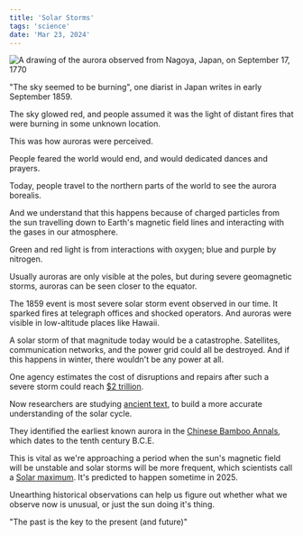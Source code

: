 ```yaml
---
title: 'Solar Storms'
tags: 'science'
date: 'Mar 23, 2024'
---
```


![A drawing of the aurora observed from Nagoya, Japan, on September 17, 1770](/images/aurora_nagoya.jpeg)

"The sky seemed to be burning", one diarist in Japan writes in early September 1859.

The sky glowed red, and people assumed it was the light of distant fires that were burning in some unknown location.

This was how auroras were perceived.

People feared the world would end, and would dedicated dances and prayers.

Today, people travel to the northern parts of the world to see the aurora borealis.

And we understand that this happens because of charged particles from the sun travelling down to Earth's magnetic field lines and interacting with the gases in our atmosphere.

Green and red light is from interactions with oxygen; blue and purple by nitrogen.

Usually auroras are only visible at the poles, but during severe geomagnetic storms, auroras can be seen closer to the equator.

The 1859 event is most severe solar storm event observed in our time. It sparked fires at telegraph offices and shocked operators. And auroras were visible in low-altitude places like Hawaii.

A solar storm of that magnitude today would be a catastrophe. Satellites, communication networks, and the power grid could all be destroyed. And if this happens in winter, there wouldn't be any power at all.

One agency estimates the cost of disruptions and repairs after such a severe storm could reach [$2 trillion](https://doi.org/10.17226/12507).

Now researchers are studying [ancient text](https://www.smithsonianmag.com/science-nature/inside-the-quest-to-find-evidence-of-auroras-in-ancient-texts-180983844/), to build a more accurate understanding of the solar cycle.

They identified the earliest known aurora in the [Chinese Bamboo Annals](https://doi.org/10.1016/j.asr.2022.01.010), which dates to the tenth century B.C.E.

This is vital as we're approaching a period when the sun's magnetic field will be unstable and solar storms will be more frequent, which scientists call a [Solar maximum](https://www.space.com/solar-maximum-in-sight-but-scientists-will-have-to-wait-seven-months-after-it-occurs-to-officially-declare-it). It's predicted to happen sometime in 2025.

Unearthing historical observations can help us figure out whether what we observe now is unusual, or just the sun doing it's thing.

"The past is the key to the present (and future)"
